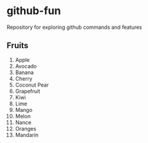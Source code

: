 # github-fun
Repository for exploring github commands and features

## Fruits
1. Apple
1. Avocado
1. Banana
1. Cherry
1. Coconut Pear
1. Grapefruit
1. Kiwi
1. Lime
1. Mango
1. Melon
1. Nance
1. Oranges
1. Mandarin
